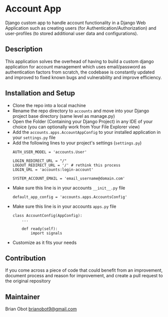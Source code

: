 # Account App 

Django custom app to handle account functionality in a Django Web Application such as creating users (for Authentication/Authorization) and user-profiles (to stored additional user data and configurations).

## Description 
This application solves the overhead of having to build a custom django application for account management which uses email/password as authentication factors from scratch, the codebase is constantly updated and improved to fixed known bugs and vulnerability and improve efficiency.

## Installation and Setup
- Clone the repo into a local machine 
- Rename the repo directory to `accounts` and move into your Django project base directory (same level as manage.py)
- Open the Folder (Containing your Django Project) in any IDE of your choice (you can optionally work from Your File Explorer view)
- Add the `accounts.apps.AccountAppConfig` to your installed application in your `settings.py` file 
- Add the following lines to your project's settings (`settings.py`)
    ```
    AUTH_USER_MODEL = 'accounts.User' 

    LOGIN_REDIRECT_URL = "/"
    LOGOUT_REDIRECT_URL = '/' # rethink this process 
    LOGIN_URL = 'accounts:login-account'

    SYSTEM_ACCOUNT_EMAIL = 'email_username@domain.com'
    ```
- Make sure this line is in your accounts `__init__.py` file 
    ```
    default_app_config = 'accounts.apps.AccountsConfig'
    ```
- Make sure this line is in your accounts `apps.py` file
    ```
    class AccountConfig(AppConfig):
        ...

        def ready(self):
            import signals
    ```
- Customize as it fits your needs


## Contribution
If you come across a piece of code that could benefit from an improvement, document process and reason for improvement,
and create a pull request to the original repository


## Maintainer
Brian Obot <brianobot9@gmail.com>